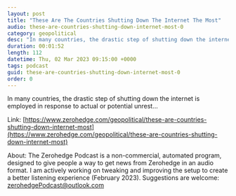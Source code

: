 ```yaml
---
layout: post
title: "These Are The Countries Shutting Down The Internet The Most"
audio: these-are-countries-shutting-down-internet-most-0
category: geopolitical
desc: "In many countries, the drastic step of shutting down the internet is employed in response to actual or potential unrest..."
duration: 00:01:52
length: 112
datetime: Thu, 02 Mar 2023 09:15:00 +0000
tags: podcast
guid: these-are-countries-shutting-down-internet-most-0
order: 0
---
```

In many countries, the drastic step of shutting down the internet is employed in response to actual or potential unrest...

Link: [https://www.zerohedge.com/geopolitical/these-are-countries-shutting-down-internet-most](https://www.zerohedge.com/geopolitical/these-are-countries-shutting-down-internet-most)

About: The Zerohedge Podcast is a non-commercial, automated program, designed to give people a way to get news from Zerohedge in an audio format.  I am actively working on tweaking and improving the setup to create a better listening experience (February 2023).  Suggestions are welcome: [zerohedgePodcast@outlook.com](mailto:zerohedgePodcast@outlook.com)